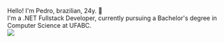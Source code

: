 Hello! I'm Pedro, brazilian, 24y. 👋 <br/>
I'm a .NET Fullstack Developer, currently pursuing a Bachelor's degree in Computer Science at UFABC. <br/>
<img src="https://cdn.jsdelivr.net/gh/devicons/devicon@latest/icons/linkedin/linkedin-plain-wordmark.svg" />
          
          
